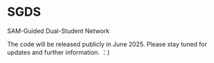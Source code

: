 # SGDS
SAM-Guided Dual-Student Network

The code will be released publicly in June 2025. Please stay tuned for updates and further information. ：)



